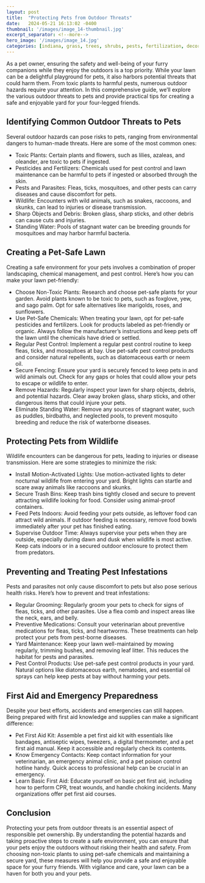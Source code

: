 ```yaml
---
layout: post
title:  "Protecting Pets from Outdoor Threats"
date:   2024-05-21 16:13:02 -0400
thumbnail: '/images/image_14-thumbnail.jpg'
excerpt_separator: <!--more-->
hero_image: '/images/image_14.jpg'
categories: [indiana, grass, trees, shrubs, pests, fertilization, decoration, curb appeal, garden, flowers, recreation]
---
```

As a pet owner, ensuring the safety and well-being of your furry companions while they enjoy the outdoors is a top priority. <!--more-->While your lawn can be a delightful playground for pets, it also harbors potential threats that could harm them. From toxic plants to harmful pests, numerous outdoor hazards require your attention. In this comprehensive guide, we’ll explore the various outdoor threats to pets and provide practical tips for creating a safe and enjoyable yard for your four-legged friends.

## Identifying Common Outdoor Threats to Pets
Several outdoor hazards can pose risks to pets, ranging from environmental dangers to human-made threats. Here are some of the most common ones:
* Toxic Plants: Certain plants and flowers, such as lilies, azaleas, and oleander, are toxic to pets if ingested.
* Pesticides and Fertilizers: Chemicals used for pest control and lawn maintenance can be harmful to pets if ingested or absorbed through the skin.
* Pests and Parasites: Fleas, ticks, mosquitoes, and other pests can carry diseases and cause discomfort for pets.
* Wildlife: Encounters with wild animals, such as snakes, raccoons, and skunks, can lead to injuries or disease transmission.
* Sharp Objects and Debris: Broken glass, sharp sticks, and other debris can cause cuts and injuries.
* Standing Water: Pools of stagnant water can be breeding grounds for mosquitoes and may harbor harmful bacteria.

## Creating a Pet-Safe Lawn
Creating a safe environment for your pets involves a combination of proper landscaping, chemical management, and pest control. Here’s how you can make your lawn pet-friendly:
* Choose Non-Toxic Plants: Research and choose pet-safe plants for your garden. Avoid plants known to be toxic to pets, such as foxglove, yew, and sago palm. Opt for safe alternatives like marigolds, roses, and sunflowers.
* Use Pet-Safe Chemicals: When treating your lawn, opt for pet-safe pesticides and fertilizers. Look for products labeled as pet-friendly or organic. Always follow the manufacturer’s instructions and keep pets off the lawn until the chemicals have dried or settled.
* Regular Pest Control: Implement a regular pest control routine to keep fleas, ticks, and mosquitoes at bay. Use pet-safe pest control products and consider natural repellents, such as diatomaceous earth or neem oil.
* Secure Fencing: Ensure your yard is securely fenced to keep pets in and wild animals out. Check for any gaps or holes that could allow your pets to escape or wildlife to enter.
* Remove Hazards: Regularly inspect your lawn for sharp objects, debris, and potential hazards. Clear away broken glass, sharp sticks, and other dangerous items that could injure your pets.
* Eliminate Standing Water: Remove any sources of stagnant water, such as puddles, birdbaths, and neglected pools, to prevent mosquito breeding and reduce the risk of waterborne diseases.

## Protecting Pets from Wildlife
Wildlife encounters can be dangerous for pets, leading to injuries or disease transmission. Here are some strategies to minimize the risk:
* Install Motion-Activated Lights: Use motion-activated lights to deter nocturnal wildlife from entering your yard. Bright lights can startle and scare away animals like raccoons and skunks.
* Secure Trash Bins: Keep trash bins tightly closed and secure to prevent attracting wildlife looking for food. Consider using animal-proof containers.
* Feed Pets Indoors: Avoid feeding your pets outside, as leftover food can attract wild animals. If outdoor feeding is necessary, remove food bowls immediately after your pet has finished eating.
* Supervise Outdoor Time: Always supervise your pets when they are outside, especially during dawn and dusk when wildlife is most active. Keep cats indoors or in a secured outdoor enclosure to protect them from predators.

## Preventing and Treating Pest Infestations
Pests and parasites not only cause discomfort to pets but also pose serious health risks. Here’s how to prevent and treat infestations:
* Regular Grooming: Regularly groom your pets to check for signs of fleas, ticks, and other parasites. Use a flea comb and inspect areas like the neck, ears, and belly.
* Preventive Medications: Consult your veterinarian about preventive medications for fleas, ticks, and heartworms. These treatments can help protect your pets from pest-borne diseases.
* Yard Maintenance: Keep your lawn well-maintained by mowing regularly, trimming bushes, and removing leaf litter. This reduces the habitat for pests and parasites.
* Pest Control Products: Use pet-safe pest control products in your yard. Natural options like diatomaceous earth, nematodes, and essential oil sprays can help keep pests at bay without harming your pets.

## First Aid and Emergency Preparedness
Despite your best efforts, accidents and emergencies can still happen. Being prepared with first aid knowledge and supplies can make a significant difference:
* Pet First Aid Kit: Assemble a pet first aid kit with essentials like bandages, antiseptic wipes, tweezers, a digital thermometer, and a pet first aid manual. Keep it accessible and regularly check its contents.
* Know Emergency Contacts: Keep contact information for your veterinarian, an emergency animal clinic, and a pet poison control hotline handy. Quick access to professional help can be crucial in an emergency.
* Learn Basic First Aid: Educate yourself on basic pet first aid, including how to perform CPR, treat wounds, and handle choking incidents. Many organizations offer pet first aid courses.

## Conclusion
Protecting your pets from outdoor threats is an essential aspect of responsible pet ownership. By understanding the potential hazards and taking proactive steps to create a safe environment, you can ensure that your pets enjoy the outdoors without risking their health and safety. From choosing non-toxic plants to using pet-safe chemicals and maintaining a secure yard, these measures will help you provide a safe and enjoyable space for your furry friends. With vigilance and care, your lawn can be a haven for both you and your pets.
